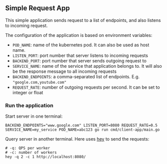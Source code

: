 Simple Request App
---

This simple application sends request to a list of endpoints, and also listens to incoming request.

The configuration of the application is based on environment variables:

* `POD_NAME`: name of the kubernetes pod. It can also be used as host name.
* `LISTEN_PORT`: port number that server listens to incoming requests
* `BACKEND_PORT`: port number that server sends outgoing request to
* `SERVICE_NAME`: name of the service that application belongs to. It will also be the response message to all incoming requests
* `BACKEND_ENDPOINTS`: a comma-separated list of endpoints. E.g. `"google.com,youtube.com"`
* `REQUEST_RATE`: number of outgoing requests per second. It can be set to integer or float


### Run the application

Start server in one terminal:

```
BACKEND_ENDPOINTS="www.google.com" LISTEN_PORT=8080 REQUEST_RATE=0.5 SERVICE_NAME=my_service POD_NAME=abc123 go run cmd/client-app/main.go
```

Query server in another terminal. Here uses [hey](https://github.com/rakyll/hey) to send the requests:

```
# -q: QPS per worker
# -c: number of workers
hey -q 2 -c 1 http://localhost:8080/
```
